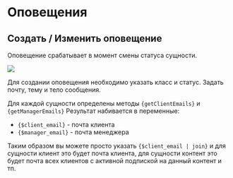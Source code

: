 # Оповещения

## Создать / Изменить оповещение

Оповещение срабатывает в момент смены статуса сущности.

[![](https://file.modx.pro/files/1/0/8/1081d703c933784602832a7d79c7c9e4s.jpg)](https://file.modx.pro/files/1/0/8/1081d703c933784602832a7d79c7c9e4.png)

Для создании оповещения необходимо указать класс и статус. Задать почту, тему и тело сообщения.

Для каждой сущности определены методы `{getClientEmails}` и `{getManagerEmails}`
Результат набивается в переменные:

- `{$client_email}` - почта клиента
- `{$manager_email}` - почта менеджера

Таким образом вы можете просто указать `{$client_email | join}` и для сущности клиент это будет почта клиента, для сущности контент это будет почта всех клиентов с активной подпиской на данный контент и тп.
